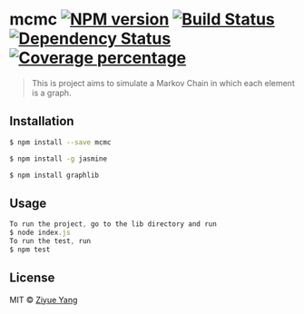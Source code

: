 # mcmc [![NPM version][npm-image]][npm-url] [![Build Status][travis-image]][travis-url] [![Dependency Status][daviddm-image]][daviddm-url] [![Coverage percentage][coveralls-image]][coveralls-url]
> This is project aims to simulate a Markov Chain in which each element is a graph.



## Installation

```sh
$ npm install --save mcmc

$ npm install -g jasmine

$ npm install graphlib
```

## Usage

```js
To run the project, go to the lib directory and run
$ node index.js
To run the test, run
$ npm test
```
## License

MIT © [Ziyue Yang](https://github.com/MsPuffie)


[npm-image]: https://badge.fury.io/js/mcmc.svg
[npm-url]: https://npmjs.org/package/mcmc
[travis-image]: https://travis-ci.org/MsPuffie/mcmc.svg?branch=master
[travis-url]: https://travis-ci.org/MsPuffie/mcmc
[daviddm-image]: https://david-dm.org/MsPuffie/mcmc.svg?theme=shields.io
[daviddm-url]: https://david-dm.org/MsPuffie/mcmc
[coveralls-image]: https://coveralls.io/repos/MsPuffie/mcmc/badge.svg
[coveralls-url]: https://coveralls.io/r/MsPuffie/mcmc
